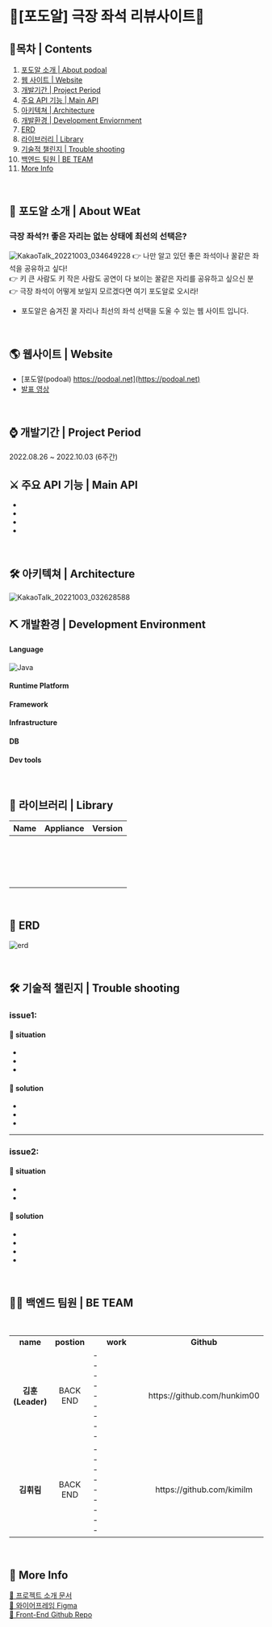 # 🍇[포도알] 극장 좌석 리뷰사이트🍇
## 🔭목차 | Contents
1. [포도알 소개 | About podoal](#-포도알-소개--about-)
2. [웹 사이트 | Website](#-웹사이트--website)
3. [개발기간 | Project Period](#-개발기간--project-period)
4. [주요 API 기능 | Main API](#-주요-api-기능--main-api)
5. [아키텍쳐 | Architecture](#-아키텍쳐--architecture)
6. [개발환경 | Development Enviornment](#-개발환경--development-environment)
7. [ERD](#-erd)
8. [라이브러리 | Library](#-라이브러리--library)
9. [기술적 챌린지 | Trouble shooting](#-기술적-챌린지--trouble-shooting)
10. [백엔드 팀원 | BE TEAM](#-백엔드-팀원--be-team)
11. [More Info](#-more-info)
<br>

## 🎉 포도알 소개 | About WEat


### 극장 좌석?! 좋은 자리는 없는 상태에 최선의 선택은?
![KakaoTalk_20221003_034649228](https://user-images.githubusercontent.com/109055420/193470896-90e12165-8d97-4437-becd-624c4b39415a.png)
👉 나만 알고 있던 좋은 좌석이나 꿀같은 좌석을 공유하고 싶다! </br>
👉 키 큰 사람도 키 작은 사람도 공연이 다 보이는 꿀같은 자리를 공유하고 싶으신 분 </br>
👉 극장 좌석이 어떻게 보일지 모르겠다면 여기 포도알로 오시라! </br>

- 포도알은 숨겨진 꿀 자리나 최선의 좌석 선택을 도울 수 있는 웹 사이트 입니다.

<br>

## 🌎 웹사이트 | Website
- [포도알(podoal) https://podoal.net](https://podoal.net)
- [발표 영상]()

<br>

## ⌚ 개발기간 | Project Period
2022.08.26 ~ 2022.10.03 (6주간)

## ⚔ 주요 API 기능 | Main API 
- 
- 
- 
- 




<br>

## 🛠 아키텍쳐 | Architecture
![KakaoTalk_20221003_032628588](https://user-images.githubusercontent.com/109055420/193469947-d72568f4-bb8d-4787-ac3f-cb4963a585c5.png)


## ⛏ 개발환경 | Development Environment

#### Language
![Java](https://img.shields.io/badge/-JAVA11-%23323330.svg?style=for-the-badge&logo=java&logoColor=%23F7DF1E)
#### Runtime Platform

#### Framework

#### Infrastructure

#### DB

#### Dev tools


<br>



## 🎨 라이브러리 | Library

| Name                | Appliance               | Version  |
| :-----------------: | :---------------------: | :------: |
|                     |	                        ||
|                     |	                        ||
|                     |                         ||
|                     |                         ||
|                     |                         ||
|                     |                         ||
|                     |                         ||
|                     |                         ||
|                     |                         ||
|                     |                         ||
|                     |                         ||
|                     |                         ||
|                     |                         ||
|                     |                         ||
|                     |                         ||
|                     |                         ||
|                     |                         ||

<br>

## 🔑 ERD 

![erd]()


<br>


## 🛠 기술적 챌린지 | Trouble shooting

### issue1: 

#### 🙁 situation
- 
- 
- 

#### 🚥 solution 
- 
- 
- 

---

### issue2: 
#### 🙁 situation
- 
- 

#### 🚥 solution 
- 
- 
- 
- 

<br>

## 🤸🏻‍ 백엔드 팀원 | BE TEAM

<br/>
<table>
   <tr>
    <td align="center" width="10%"><b>name</b></td>
    <td align="center"width="10%"><b>postion</b></td>
    <td align="center"width= "50%"><b>work</b></td>
    <td align="center"width="30%"><b>Github</b></td>
  </tr>
  <tr>
    <td align="center"><b>김훈 (Leader)</b></a></td>
    <td align="center">BACK END</td>
    <td align="left"> 
    - <br>
    - <br>
    - <br> 
    - <br> 
    - <br> 
    - <br> 
    - <br> 
    - <br> 
    - </td>
    <td align="center">https://github.com/hunkim00</td>

  </tr>
    <tr>
    <td align="center"><b>김휘림</b></a></td>
    <td align="center">BACK END</td>
    <td align="left">
    - <br> 
    - <br> 
    - <br> 
    - <br> 
    - <br> 
    - <br> 
    - <br>
    - <br>
    - </td>
   <td align="center">https://github.com/kimilm</td>
  </tr>
</table>
<br/>

## 🍕 More Info 
[🌿 프로젝트 소개 문서](https://pretty-flax-a1b.notion.site/8bd5aafa2e47404394cd20151ab84387)  
[💾 와이어프레임 Figma](https://www.figma.com/file/Bi9oTzMJujvlwXs2VHMAHd/PODO-ALL?node-id=870%3A1022)  
[🔐 Front-End Github Repo](https://github.com/hh99-8-13w-8A-final-2/PODO-R-FE) 
